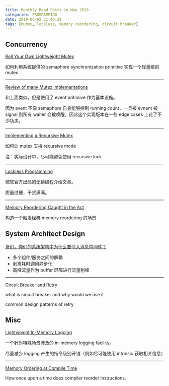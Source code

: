 ```yaml
---
title: Monthly Read Posts in May 2019
categories: PROGRAMMING
date: 2019-06-02 21:40:29
tags: [mutex, lockless, memory reordering, circuit breaker]
---
```

## Concurrency

[Roll Your Own Lightweight Mutex](https://preshing.com/20120226/roll-your-own-lightweight-mutex/)

如何利用系统提供的 semaphore synchronization primitive 实现一个轻量级的 mutex

---

[Review of many Mutex implementations](http://cbloomrants.blogspot.com/2011/07/07-15-11-review-of-many-mutex.html)

和上面类似，但是使用了 event pritimive 作为基本设施。

因为 event 不像 semaphore 自身能够控制 running count，一旦被 evnent 被 signal 则所有 waiter 会被唤醒。因此这个实现版本在一些 edge cases 上花了不少功夫。

---

[Implementing a Recursive Mutex](https://preshing.com/20120305/implementing-a-recursive-mutex/)

如何让 mutex 支持 recursive mode

注：实际设计中，尽可能避免使用 recursive lock

---

[Lockless Programming](https://docs.microsoft.com/en-us/windows/desktop/DxTechArts/lockless-programming)

微软官方出品的无锁编程介绍文章。

质量过硬，干货满满。

---

[Memory Reordering Caught in the Act](https://preshing.com/20120515/memory-reordering-caught-in-the-act/)

构造一个触发经典 memory reordering 的场景

## System Architect Design

[哥们，你们的系统架构中为什么要引入消息中间件？](https://mp.weixin.qq.com/s/tiN6Z_VjTKZ5voFu4TFElg)

- 多个组件/服务之间的解耦
- 剥离耗时调用异步化
- 高峰流量作为 buffer 屏障进行流量削峰

---

[Circuit Breaker and Retry](https://medium.com/@trongdan_tran/circuit-breaker-and-retry-64830e71d0f6)

what is circuit breaker and why would we use it

common design patterns of retry

## Misc

[Lightweight In-Memory Logging](https://preshing.com/20120522/lightweight-in-memory-logging/)

一个针对特殊场景涉及的 in-memory logging facility。

尽量减少 logging 产生的指令级别开销（例如尽可能使用 intrinsic 获取相关信息）

---

[Memory Ordering at Compile Time](https://preshing.com/20120625/memory-ordering-at-compile-time/)

How once upon a time does compiler reorder instructions.